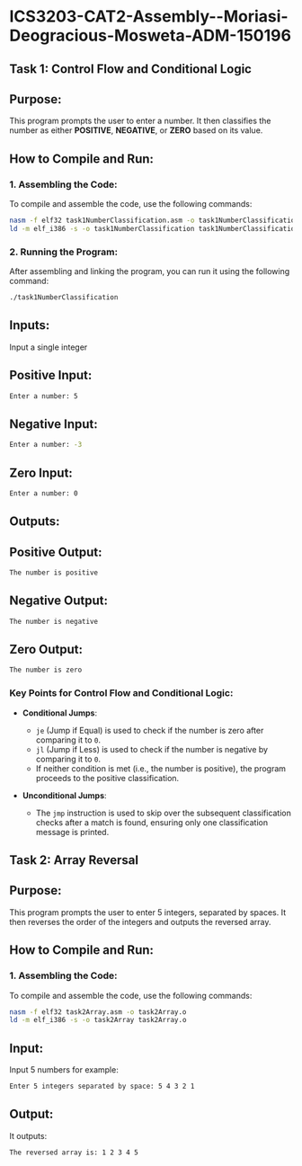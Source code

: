 # ICS3203-CAT2-Assembly--Moriasi-Deogracious-Mosweta-ADM-150196
## Task 1: Control Flow and Conditional Logic 

## Purpose:
This program prompts the user to enter a number. It then classifies the number as either **POSITIVE**, **NEGATIVE**, or **ZERO** based on its value.

## How to Compile and Run:

### 1. **Assembling the Code:**
To compile and assemble the code, use the following commands:

```bash
nasm -f elf32 task1NumberClassification.asm -o task1NumberClassification.o
ld -m elf_i386 -s -o task1NumberClassification task1NumberClassification.o
```
### 2. **Running the Program:**
After assembling and linking the program, you can run it using the following command:

```bash
./task1NumberClassification
```
## Inputs:
Input a single integer
## Positive Input:
```bash
Enter a number: 5
```
## Negative Input:
```bash
Enter a number: -3
```
## Zero Input:
```bash
Enter a number: 0
```
## Outputs:
## Positive Output:
```bash
The number is positive
```
## Negative Output:
```bash
The number is negative
```
## Zero Output:
```bash
The number is zero
```
### Key Points for **Control Flow and Conditional Logic**:
- **Conditional Jumps**:
  - `je` (Jump if Equal) is used to check if the number is zero after comparing it to `0`.
  - `jl` (Jump if Less) is used to check if the number is negative by comparing it to `0`.
  - If neither condition is met (i.e., the number is positive), the program proceeds to the positive classification.

- **Unconditional Jumps**:
  - The `jmp` instruction is used to skip over the subsequent classification checks after a match is found, ensuring only one classification message is printed.


## Task 2: Array Reversal

## Purpose:
This program prompts the user to enter 5 integers, separated by spaces. It then reverses the order of the integers and outputs the reversed array.

## How to Compile and Run:

### 1. **Assembling the Code:**
To compile and assemble the code, use the following commands:

```bash
nasm -f elf32 task2Array.asm -o task2Array.o
ld -m elf_i386 -s -o task2Array task2Array.o
```
## Input:
Input 5 numbers for example:
```bash
Enter 5 integers separated by space: 5 4 3 2 1
```
## Output:
It outputs:
```bash
The reversed array is: 1 2 3 4 5
```
